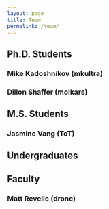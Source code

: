 ```yaml
---
layout: page
title: Team
permalink: /team/
---
```



## Ph.D. Students

### Mike Kadoshnikov (mkultra)

### Dillon Shaffer (molkars)

## M.S. Students

### Jasmine Vang (ToT)

## Undergraduates

## Faculty

### Matt Revelle (drone)
